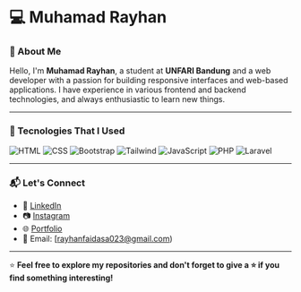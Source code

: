 # 💻 Muhamad Rayhan

### 🌟 About Me  
Hello, I'm **Muhamad Rayhan**, a student at **UNFARI Bandung** and a web developer with a passion for building responsive interfaces and web-based applications. I have experience in various frontend and backend technologies, and always enthusiastic to learn new things.

---

### 🚀 Tecnologies That I Used

![HTML](https://img.shields.io/badge/-HTML-E34F26?logo=html5&logoColor=white&style=flat)
![CSS](https://img.shields.io/badge/-CSS-1572B6?logo=css3&logoColor=white&style=flat)
![Bootstrap](https://img.shields.io/badge/-Bootstrap-7952B3?logo=bootstrap&logoColor=white&style=flat)
![Tailwind](https://img.shields.io/badge/-Tailwind%20CSS-06B6D4?logo=tailwindcss&logoColor=white&style=flat)
![JavaScript](https://img.shields.io/badge/-JavaScript-F7DF1E?logo=javascript&logoColor=black&style=flat)
![PHP](https://img.shields.io/badge/-PHP-777BB4?logo=php&logoColor=white&style=flat)
![Laravel](https://img.shields.io/badge/-Laravel-FF2D20?logo=laravel&logoColor=white&style=flat)

---

### 📬 Let's Connect  
- 💼 [LinkedIn](https://www.linkedin.com/in/muhamad-rayhan-fadillah-89098a30b?utm_source=share&utm_campaign=share_via&utm_content=profile&utm_medium=android_app&fbclid=PAY2xjawG3b1RleHRuA2FlbQIxMQABpr_MNeVV1AKiRmIAIE2QPUjrfwhdGSaa1tjhg-akqB-sTq0VUN4j4r1gqQ_aem_m-dDgNwrWl2UoXNC03Jeow)
- 📷 [Instagram](https://instagram.com/your-instagram)
- 🌐 [Portfolio](https://si-stmikjabar23.id/Rayhan/?#)
- 📧 Email: [rayhanfaidasa023@gmail.com)

---

⭐ **Feel free to explore my repositories and don't forget to give a ⭐ if you find something interesting!**
